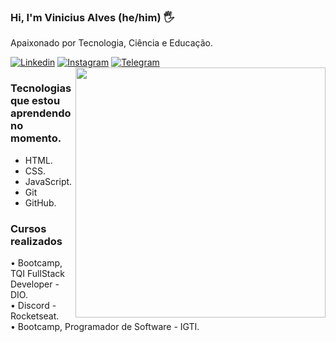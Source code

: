 ### Hi, I'm Vinicius Alves (he/him) 🖐️
 
Apaixonado por Tecnologia, Ciência e Educação. 

[![Linkedin](https://img.shields.io/badge/LinkedIn-0077B5?style=for-the-badge&logo=linkedin&logoColor=white)](https://www.linkedin.com/in/asvinicius/)
[![Instagram](https://img.shields.io/badge/Instagram-E4405F?style=for-the-badge&logo=instagram&logoColor=white)](https://www.instagram.com/alvezvini/)
[![Telegram](https://img.shields.io/badge/Telegram-2CA5E0?style=for-the-badge&logo=telegram&logoColor=white)](https://t.me/alvezvini)
<img align="right" width="400" src="https://lh3.googleusercontent.com/IsLtjewZywNbXMM7bZX2v7FiO0qSCye8Qd8pZLoqDzXNyF1dHzY-n-UXPGqP9w7SFoF0dZBAdT0qClfOcCumssIj1ak-NwgyXiNreNT5aIDURTUb2DaqaoYUiMTusihosZw_THCSje2-NKuQ8bHc7qdJURMYIWELwHXyPPVMQYxivw4oQbPPTBbRww3afCDO99PNa54siDUful9yoEBZ1hO6RKLBztr1tw6Rze-Grhm1yJHH75s3BaP5VMoN-a7MXuKk55m0TDTZ66mvydAINDgideoAukjjKJ0uzV1z2p7Wh5HOLi6Dmt0UIMhCbhsF6LgjHRVnJQKIMYrxD_eONFnZXAKyrBMs4Y2GpgMJScNsEdUQvGrnh_UskZ4EyNm90WXqTbI-MFgSGridYiiE2iYCiXITvcOHLhFXhu8yeJ1gOrjHlIaEi2sq5r42QYKQsODiLnROpIjCOb3ZNPtKu1bjqc8PcCiwqCkF4icVP6IZZint9TZ5bqDYQWgK-IvcnenvXKfGApWNbVp1XzUFcUlTjPTfF_p8T-ucP6YCpt89oXSK6M_EvFU70QFo8ZkND6gqKww0TXtRq2awZ3lCJsz6uufP9dSaxWmv6yZQAW8ElnFtAgObXg0sdAQF9cE2k2647vuPTeF6xDCa-_xcHpfsQnBM55t67H2M_bz_19VSw92p1hax2ba2qar8YI05hz988s1PlbFIzPRJhtMo24C2_pZ97ZxT4Uvpl_egt5wLRjrLyZ30ETyBrZI=s500-no?authuser=0"/>

### Tecnologias que estou aprendendo no momento. 
- HTML.
- CSS.
- JavaScript.
- Git
- GitHub.

### Cursos realizados  
<div>
  • Bootcamp, TQI FullStack Developer - DIO. </br>
  • Discord - Rocketseat. </br>
  • Bootcamp, Programador de Software - IGTI.
</div>
